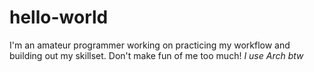 # hello-world
I'm an amateur programmer working on practicing my workflow and building out my skillset. Don't make fun of me too much!
*I use Arch btw*

